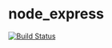 # node_express
[![Build Status](https://travis-ci.org/dzlixu/node_express.svg?branch=master)](https://travis-ci.org/dzlixu/node_express)

